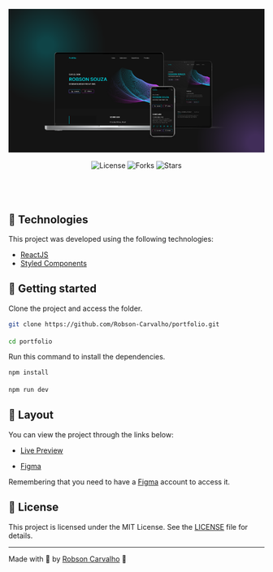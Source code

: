 <p align="center">
  <img alt="portfolio" src=".github/preview.png">
</p>

<p align="center">
  <img  src="https://img.shields.io/static/v1?label=license&message=MIT&color=131313&labelColor=323A46" alt="License">
  
  <img src="https://img.shields.io/github/forks/Robson-Carvalho/portfolio?label=forks&message=MIT&color=131313&labelColor=323A46" alt="Forks">

  <img src="https://img.shields.io/github/stars/Robson-Carvalho/portfolio?label=stars&message=MIT&color=131313&labelColor=323A46" alt="Stars">
</p>

<h1 align="center">
    <!-- <img alt="portfolio" title="portfolio" src=".github/preview.gif" /> -->
</h1>

<br>

## 🧪 Technologies

This project was developed using the following technologies:

- [ReactJS](https://reactjs.org/)
- [Styled Components](https://styled-components.com/)

## 🚀 Getting started

Clone the project and access the folder.

```bash
git clone https://github.com/Robson-Carvalho/portfolio.git

cd portfolio
```

Run this command to install the dependencies.

```bash
npm install

npm run dev
```

## 🔖 Layout

You can view the project through the links below:

- [Live Preview](https://portfolio-robson-carvalho.vercel.app/)

- [Figma](<https://www.figma.com/file/YHwh8k7Fk5JSEwLXrPN7Z4/Desafios---Codel%C3%A2ndia-(Copy)?node-id=58198%3A756&t=9TJRAd9uucPlKq3J-0>)

Remembering that you need to have a [Figma](http://figma.com/) account to access it.

## 📝 License

This project is licensed under the MIT License. See the [LICENSE](LICENSE) file for details.

---

Made with 💜 by [Robson Carvalho](https://portfolio-robson-carvalho.vercel.app/) 👋
